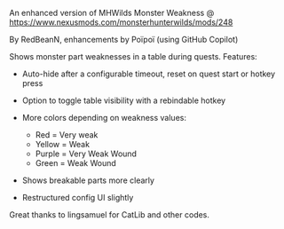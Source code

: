 An enhanced version of MHWilds Monster Weakness @ https://www.nexusmods.com/monsterhunterwilds/mods/248

By RedBeanN, enhancements by Poïpoï (using GitHub Copilot)

Shows monster part weaknesses in a table during quests.
Features:
- Auto-hide after a configurable timeout, reset on quest start or hotkey press
- Option to toggle table visibility with a rebindable hotkey
- More colors depending on weakness values:
  - Red = Very weak
  - Yellow = Weak
  - Purple = Very Weak Wound
  - Green = Weak Wound
    
- Shows breakable parts more clearly
- Restructured config UI slightly

Great thanks to lingsamuel for CatLib and other codes.
